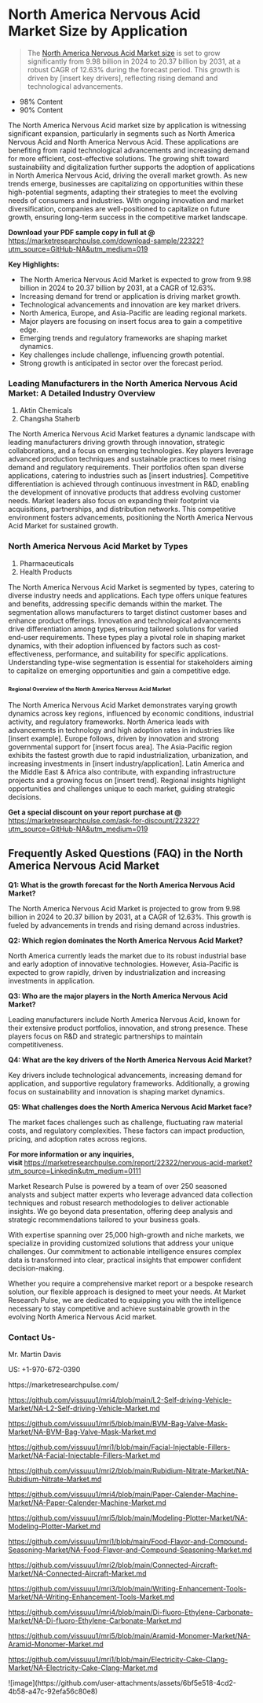 <h1>North America Nervous Acid Market&nbsp;Size by Application</h1><blockquote><p>The <a href="https://marketresearchpulse.com/download-sample/22322?utm_source=GitHub-NA&amp;utm_medium=019">North America Nervous Acid Market size</a> is set to grow significantly from 9.98 billion in 2024 to 20.37 billion by 2031, at a robust CAGR of 12.63% during the forecast period. This growth is driven by [insert key drivers], reflecting rising demand and technological advancements.</p></blockquote><ul><li>98% Content<li> 90% Content</li></ul><p>The North America Nervous Acid market size by application is witnessing significant expansion, particularly in segments such as North America Nervous Acid and North America Nervous Acid. These applications are benefiting from rapid technological advancements and increasing demand for more efficient, cost-effective solutions. The growing shift toward sustainability and digitalization further supports the adoption of applications in North America Nervous Acid, driving the overall market growth. As new trends emerge, businesses are capitalizing on opportunities within these high-potential segments, adapting their strategies to meet the evolving needs of consumers and industries. With ongoing innovation and market diversification, companies are well-positioned to capitalize on future growth, ensuring long-term success in the competitive market landscape.</p><p><strong>Download your PDF sample copy in full at @ </strong><a href="https://marketresearchpulse.com/download-sample/22322?utm_source=GitHub-NA&amp;utm_medium=019">https://marketresearchpulse.com/download-sample/22322?utm_source=GitHub-NA&amp;utm_medium=019</a></p><p><strong>Key Highlights: </strong></p><ul><li>The North America Nervous Acid Market is expected to grow from 9.98 billion in 2024 to 20.37 billion by 2031, at a CAGR of 12.63%.</li><li>Increasing demand for trend or application is driving market growth.</li><li>Technological advancements and innovation are key market drivers.</li><li>North America, Europe, and Asia-Pacific are leading regional markets.</li><li>Major players are focusing on insert focus area to gain a competitive edge.</li><li>Emerging trends and regulatory frameworks are shaping market dynamics.</li><li>Key challenges include challenge, influencing growth potential.</li><li>Strong growth is anticipated in sector over the forecast period.</li></ul><h3>Leading Manufacturers in the North America Nervous Acid Market: A Detailed Industry Overview</h3><ol><li>Aktin Chemicals</li><li>Changsha Staherb</li></ol><div class="flex max-w-full flex-col flex-grow"><div class="min-h-8 text-message flex w-full flex-col items-end gap-2 whitespace-normal break-words [.text-message+&amp;]:mt-5" dir="auto" data-message-author-role="assistant" data-message-id="fd8432e4-4910-450d-b182-61b7bfb0a01f" data-message-model-slug="gpt-4o"><div class="flex w-full flex-col gap-1 empty:hidden first:pt-[3px]"><div class="markdown prose w-full break-words dark:prose-invert light"><p>The North America Nervous Acid Market features a dynamic landscape with leading manufacturers driving growth through innovation, strategic collaborations, and a focus on emerging technologies. Key players leverage advanced production techniques and sustainable practices to meet rising demand and regulatory requirements. Their portfolios often span diverse applications, catering to industries such as [insert industries]. Competitive differentiation is achieved through continuous investment in R&amp;D, enabling the development of innovative products that address evolving customer needs. Market leaders also focus on expanding their footprint via acquisitions, partnerships, and distribution networks. This competitive environment fosters advancements, positioning the North America Nervous Acid Market for sustained growth.</p></div></div></div></div><h3>North America Nervous Acid Market by Types</h3><ol><li>Pharmaceuticals<li> Health Products</li></ol><div class="flex max-w-full flex-col flex-grow"><div class="min-h-8 text-message flex w-full flex-col items-end gap-2 whitespace-normal break-words [.text-message+&amp;]:mt-5" dir="auto" data-message-author-role="assistant" data-message-id="084470be-0bb7-4664-bddf-5156b4f41249" data-message-model-slug="gpt-4o-mini"><div class="flex w-full flex-col gap-1 empty:hidden first:pt-[3px]"><div class="markdown prose w-full break-words dark:prose-invert light"><p>The North America Nervous Acid Market is segmented by types, catering to diverse industry needs and applications. Each type offers unique features and benefits, addressing specific demands within the market. The segmentation allows manufacturers to target distinct customer bases and enhance product offerings. Innovation and technological advancements drive differentiation among types, ensuring tailored solutions for varied end-user requirements. These types play a pivotal role in shaping market dynamics, with their adoption influenced by factors such as cost-effectiveness, performance, and suitability for specific applications. Understanding type-wise segmentation is essential for stakeholders aiming to capitalize on emerging opportunities and gain a competitive edge.</p></div></div></div></div><h3><span style="font-size: 11px;">Regional Overview of the North America Nervous Acid Market</span></h3><div class="flex max-w-full flex-col flex-grow"><div class="min-h-8 text-message flex w-full flex-col items-end gap-2 whitespace-normal break-words [.text-message+&amp;]:mt-5" dir="auto" data-message-author-role="assistant" data-message-id="e9038762-ce64-4e30-91c9-9bd413514231" data-message-model-slug="gpt-4o-mini"><div class="flex w-full flex-col gap-1 empty:hidden first:pt-[3px]"><div class="markdown prose w-full break-words dark:prose-invert light"><p>The North America Nervous Acid Market demonstrates varying growth dynamics across key regions, influenced by economic conditions, industrial activity, and regulatory frameworks. North America leads with advancements in technology and high adoption rates in industries like [insert example]. Europe follows, driven by innovation and strong governmental support for [insert focus area]. The Asia-Pacific region exhibits the fastest growth due to rapid industrialization, urbanization, and increasing investments in [insert industry/application]. Latin America and the Middle East &amp; Africa also contribute, with expanding infrastructure projects and a growing focus on [insert trend]. Regional insights highlight opportunities and challenges unique to each market, guiding strategic decisions.</p></div></div></div></div><p><strong>Get a special discount on your report purchase at @ </strong><a href="https://marketresearchpulse.com/ask-for-discount/22322?utm_source=GitHub-NA&amp;utm_medium=019">https://marketresearchpulse.com/ask-for-discount/22322?utm_source=GitHub-NA&amp;utm_medium=019</a></p><h2>Frequently Asked Questions (FAQ) in the North America Nervous Acid Market</h2><p><strong>Q1: What is the growth forecast for the North America Nervous Acid Market?</strong></p><p>The North America Nervous Acid Market is projected to grow from 9.98 billion in 2024 to 20.37 billion by 2031, at a CAGR of 12.63%. This growth is fueled by advancements in trends and rising demand across industries.</p><p><strong>Q2: Which region dominates the North America Nervous Acid Market?</strong></p><p>North America currently leads the market due to its robust industrial base and early adoption of innovative technologies. However, Asia-Pacific is expected to grow rapidly, driven by industrialization and increasing investments in application.</p><p><strong>Q3: Who are the major players in the North America Nervous Acid Market?</strong></p><p>Leading manufacturers include North America Nervous Acid, known for their extensive product portfolios, innovation, and strong presence. These players focus on R&amp;D and strategic partnerships to maintain competitiveness.</p><p><strong>Q4: What are the key drivers of the North America Nervous Acid Market?</strong></p><p>Key drivers include technological advancements, increasing demand for application, and supportive regulatory frameworks. Additionally, a growing focus on sustainability and innovation is shaping market dynamics.</p><p><strong>Q5: What challenges does the North America Nervous Acid Market face?</strong></p><p>The market faces challenges such as challenge, fluctuating raw material costs, and regulatory complexities. These factors can impact production, pricing, and adoption rates across regions.</p><p><strong>For more information or any inquiries, visit&nbsp;</strong><a href="https://marketresearchpulse.com/report/22322/nervous-acid-market?utm_source=Linkedin&utm_medium=0111">https://marketresearchpulse.com/report/22322/nervous-acid-market?utm_source=Linkedin&utm_medium=0111</a></p><p>Market Research Pulse is powered by a team of over 250 seasoned analysts and subject matter experts who leverage advanced data collection techniques and robust research methodologies to deliver actionable insights. We go beyond data presentation, offering deep analysis and strategic recommendations tailored to your business goals.</p><p>With expertise spanning over 25,000 high-growth and niche markets, we specialize in providing customized solutions that address your unique challenges. Our commitment to actionable intelligence ensures complex data is transformed into clear, practical insights that empower confident decision-making.</p><p>Whether you require a comprehensive market report or a bespoke research solution, our flexible approach is designed to meet your needs. At Market Research Pulse, we are dedicated to equipping you with the intelligence necessary to stay competitive and achieve sustainable growth in the evolving North America Nervous Acid market.</p><h3><strong>Contact Us-</strong></h3><p>Mr. Martin Davis</p><p>US: +1-970-672-0390</p><p>https://marketresearchpulse.com/</p><p><a href="https://github.com/vissuuu1/mri4/blob/main/L2-Self-driving-Vehicle-Market/NA-L2-Self-driving-Vehicle-Market.md">https://github.com/vissuuu1/mri4/blob/main/L2-Self-driving-Vehicle-Market/NA-L2-Self-driving-Vehicle-Market.md</a></p><p><a href="https://github.com/vissuuu1/mri5/blob/main/BVM-Bag-Valve-Mask-Market/NA-BVM-Bag-Valve-Mask-Market.md">https://github.com/vissuuu1/mri5/blob/main/BVM-Bag-Valve-Mask-Market/NA-BVM-Bag-Valve-Mask-Market.md</a></p><p><a href="https://github.com/vissuuu1/mri1/blob/main/Facial-Injectable-Fillers-Market/NA-Facial-Injectable-Fillers-Market.md">https://github.com/vissuuu1/mri1/blob/main/Facial-Injectable-Fillers-Market/NA-Facial-Injectable-Fillers-Market.md</a></p><p><a href="https://github.com/vissuuu1/mri2/blob/main/Rubidium-Nitrate-Market/NA-Rubidium-Nitrate-Market.md">https://github.com/vissuuu1/mri2/blob/main/Rubidium-Nitrate-Market/NA-Rubidium-Nitrate-Market.md</a></p><p><a href="https://github.com/vissuuu1/mri4/blob/main/Paper-Calender-Machine-Market/NA-Paper-Calender-Machine-Market.md">https://github.com/vissuuu1/mri4/blob/main/Paper-Calender-Machine-Market/NA-Paper-Calender-Machine-Market.md</a></p><p><a href="https://github.com/vissuuu1/mri5/blob/main/Modeling-Plotter-Market/NA-Modeling-Plotter-Market.md">https://github.com/vissuuu1/mri5/blob/main/Modeling-Plotter-Market/NA-Modeling-Plotter-Market.md</a></p><p><a href="https://github.com/vissuuu1/mri1/blob/main/Food-Flavor-and-Compound-Seasoning-Market/NA-Food-Flavor-and-Compound-Seasoning-Market.md">https://github.com/vissuuu1/mri1/blob/main/Food-Flavor-and-Compound-Seasoning-Market/NA-Food-Flavor-and-Compound-Seasoning-Market.md</a></p><p><a href="https://github.com/vissuuu1/mri2/blob/main/Connected-Aircraft-Market/NA-Connected-Aircraft-Market.md">https://github.com/vissuuu1/mri2/blob/main/Connected-Aircraft-Market/NA-Connected-Aircraft-Market.md</a></p><p><a href="https://github.com/vissuuu1/mri3/blob/main/Writing-Enhancement-Tools-Market/NA-Writing-Enhancement-Tools-Market.md">https://github.com/vissuuu1/mri3/blob/main/Writing-Enhancement-Tools-Market/NA-Writing-Enhancement-Tools-Market.md</a></p><p><a href="https://github.com/vissuuu1/mri4/blob/main/Di-fluoro-Ethylene-Carbonate-Market/NA-Di-fluoro-Ethylene-Carbonate-Market.md">https://github.com/vissuuu1/mri4/blob/main/Di-fluoro-Ethylene-Carbonate-Market/NA-Di-fluoro-Ethylene-Carbonate-Market.md</a></p><p><a href="https://github.com/vissuuu1/mri5/blob/main/Aramid-Monomer-Market/NA-Aramid-Monomer-Market.md">https://github.com/vissuuu1/mri5/blob/main/Aramid-Monomer-Market/NA-Aramid-Monomer-Market.md</a></p><p><a href="https://github.com/vissuuu1/mri1/blob/main/Electricity-Cake-Clang-Market/NA-Electricity-Cake-Clang-Market.md">https://github.com/vissuuu1/mri1/blob/main/Electricity-Cake-Clang-Market/NA-Electricity-Cake-Clang-Market.md</a></p>
![image](https://github.com/user-attachments/assets/6bf5e518-4cd2-4b58-a47c-92efa56c80e8)
